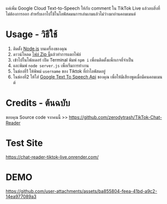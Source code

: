แค่เพิ่ม Google Cloud Text-to-Speech ให้กับ comment ใน TikTok Live แล้วลบสิ่งที่ไม่ต้องการออก
สำหรับเอาไปใช้ในไลฟ์สดมนการเล่นเกมแล้วไม่ว่างมาอ่านคอมเมนต์

# Usage - วิธีใช้
1. ติดตั้ง [Node.js](https://nodejs.org/) บนเครื่องของคุณ
2. ดาวน์โหลด [ไฟล์ Zip นี้](https://github.com/Anas7487/TTS-Tiktok-Live-Chat.git)แล้วทำการแตกไฟล์
6. เข้าไปในโฟลเดอร์ เปิด Terminal พิมพ์ `npm i` เพื่อนติดตั้งแพ็กเกจที่จำเป็น
7. และพิมพ์ `node server.js` เพื่อเริ่มการทำงาน
8. ในช่องที่1 ให้พิพม์ `username` ของ Tiktok ที่กำไลฟ์สดอยู่
9. ในช่องที่2 ให้ใส่ [Google Text To Speech Api](https://cloud.google.com/text-to-speech?hl=en) ของคุณ เพื่อให้มีเสียงพูดเมื่อมีคนคอมเมนต์

# Credits - ต้นฉบับ
ขอบคุณ Source code จากคนนี้ >> https://github.com/zerodytrash/TikTok-Chat-Reader

# Test Site
https://chat-reader-tiktok-live.onrender.com/

# DEMO
https://github.com/user-attachments/assets/ba855804-feea-41bd-a9c2-14ea977089a3
